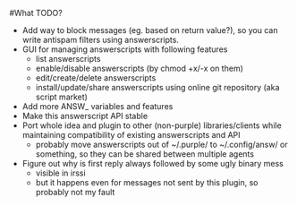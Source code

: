 #What TODO?
  * Add way to block messages (eg. based on return value?), so you can write antispam filters using answerscripts.
  * GUI for managing answerscripts with following features
    * list answerscripts
    * enable/disable answerscripts (by chmod +x/-x on them)
    * edit/create/delete answerscripts
    * install/update/share answerscripts using online git repository (aka script market)
  * Add more ANSW_ variables and features
  * Make this answerscript API stable
  * Port whole idea and plugin to other (non-purple) libraries/clients while maintaining compatibility of existing answerscripts and API
    * probably move answerscripts out of ~/.purple/ to ~/.config/answ/ or something, so they can be shared between multiple agents
  * Figure out why is first reply always followed by some ugly binary mess
    * visible in irssi
    * but it happens even for messages not sent by this plugin, so probably not my fault
